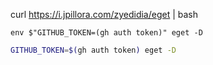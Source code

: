 curl https://i.jpillora.com/zyedidia/eget | bash

``` nu
env $"GITHUB_TOKEN=(gh auth token)" eget -D
```

``` bash
GITHUB_TOKEN=$(gh auth token) eget -D
```
